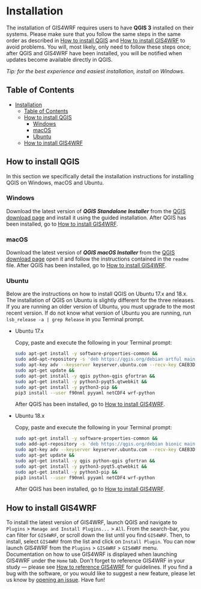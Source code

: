 # Installation
The installation of GIS4WRF requires users to have **QGIS 3** installed on their systems. Please make sure that you follow the same steps in the same order as described in [How to install QGIS](#how-to-install-qgis) and [How to install GIS4WRF](#how-to-install-gis4wrf) to avoid problems. You will, most likely, only need to follow these steps once; after QGIS and GIS4WRF have been installed, you will be notified when updates become available directly in QGIS.

*Tip: for the best experience and easiest installation, install on Windows.*

## Table of Contents
- [Installation](#installation)
    - [Table of Contents](#table-of-contents)
    - [How to install QGIS](#how-to-install-qgis)
        - [Windows](#windows)
        - [macOS](#macos)
        - [Ubuntu](#ubuntu)
    - [How to install GIS4WRF](#how-to-install-gis4wrf)

## How to install QGIS
In this section we specifically detail the installation instructions for installing QGIS on Windows, macOS and Ubuntu.

### Windows
Download the latest version of ***QGIS Standalone Installer*** from the [QGIS download page](https://www.qgis.org/en/site/forusers/download#windows) and install it using the guided installation. After QGIS has been installed, go to [How to install GIS4WRF](#how-to-install-gis4wrf).

### macOS
Download the latest version of ***QGIS macOS Installer*** from the [QGIS download page](https://qgis.org/en/site/forusers/download.html#mac) open it and follow the instructions contained in the `readme` file. After QGIS has been installed, go to [How to install GIS4WRF](#how-to-install-gis4wrf).

### Ubuntu
Below are the instructions on how to install QGIS on Ubuntu 17.x and 18.x. The installation of QGIS on Ubuntu is slightly different for the three releases. If you are running an older version of Ubuntu, you must upgrade to the most recent version. If do not know what version of Ubuntu you are running, run `lsb_release -a | grep Release` in you Terminal prompt.

- Ubuntu 17.x

    Copy, paste and execute the following in your Terminal prompt:
    ```bash
    sudo apt-get install -y software-properties-common &&
    sudo add-apt-repository -s 'deb https://qgis.org/debian artful main' &&
    sudo apt-key adv --keyserver keyserver.ubuntu.com --recv-key CAEB3DC3BDF7FB45 &&
    sudo apt-get update &&
    sudo apt-get install -y qgis python-qgis gfortran &&
    sudo apt-get install -y python3-pyqt5.qtwebkit &&
    sudo apt-get install -y python3-pip &&
    pip3 install --user f90nml pyyaml netCDF4 wrf-python
    ```
    After QGIS has been installed, go to [How to install GIS4WRF](#how-to-install-gis4wrf).

- Ubuntu 18.x

    Copy, paste and execute the following in your Terminal prompt:
    ```bash
    sudo apt-get install -y software-properties-common &&
    sudo add-apt-repository -s 'deb https://qgis.org/debian bionic main' &&
    sudo apt-key adv --keyserver keyserver.ubuntu.com --recv-key CAEB3DC3BDF7FB45 &&
    sudo apt-get update &&
    sudo apt-get install -y qgis python-qgis gfortran &&
    sudo apt-get install -y python3-pyqt5.qtwebkit &&
    sudo apt-get install -y python3-pip &&
    pip3 install --user f90nml pyyaml netCDF4 wrf-python
    ```
    After QGIS has been installed, go to [How to install GIS4WRF](#how-to-install-gis4wrf).

## How to install GIS4WRF
To install the latest version of GIS4WRF, launch QGIS and navigate to `Plugins` > `Manage and Install Plugins...` > `All`. From the search-bar, you can filter for `GIS4WRF`, or scroll down the list until you find `GIS4WRF`. Then, to install, select `GIS4WRF` from the list and click on `Install Plugin`. You can now launch GIS4WRF from the `Plugins` > `GIS4WRF` > `GIS4WRF` menu. Documentation on how to use GIS4WRF is displayed when launching GIS4WRF under the `Home` tab. Don't forget to reference GIS4WRF in your study — please see [How to reference GIS4WRF](README.md#how-to-reference-gis4wrf) for guidelines. If you find a bug with the software, or you would like to suggest a new feature, please let us know by [opening an issue](issues). Have fun!